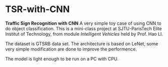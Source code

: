 # TSR-with-CNN
**Traffic Sign Recognition with CNN**
A very simple toy case of using CNN to do object classification. This is a mini-class project at SJTU-ParisTech Elite Institut of Technology, from module *Intelligent Vehicles* held by Prof. Hao LI.  

The dataset is GTSRB data set. The architecture is based on LeNet, some very simple modification are done to improve the performence.   

The model is light enough to be run on a PC with CPU.

